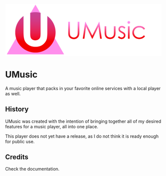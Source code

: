 ![Logo](https://raw.githubusercontent.com/UGamer/UMusic/NEWBRANCH/Art/new%20logo.png)

# UMusic

A music player that packs in your favorite online services with a local player as well.

## History

UMusic was created with the intention of bringing together all of my desired features for a music player, all into one place.

This player does not yet have a release, as I do not think it is ready enough for public use.

## Credits
Check the documentation.
